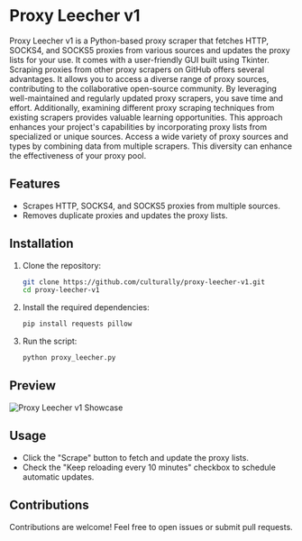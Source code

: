 # Proxy Leecher v1

Proxy Leecher v1 is a Python-based proxy scraper that fetches HTTP, SOCKS4, and SOCKS5 proxies from various sources and updates the proxy lists for your use. It comes with a user-friendly GUI built using Tkinter. Scraping proxies from other proxy scrapers on GitHub offers several advantages. It allows you to access a diverse range of proxy sources, contributing to the collaborative open-source community. By leveraging well-maintained and regularly updated proxy scrapers, you save time and effort. Additionally, examining different proxy scraping techniques from existing scrapers provides valuable learning opportunities. This approach enhances your project's capabilities by incorporating proxy lists from specialized or unique sources. Access a wide variety of proxy sources and types by combining data from multiple scrapers. This diversity can enhance the effectiveness of your proxy pool.

## Features
- Scrapes HTTP, SOCKS4, and SOCKS5 proxies from multiple sources.
- Removes duplicate proxies and updates the proxy lists.

## Installation
1. Clone the repository:
   ```bash
   git clone https://github.com/culturally/proxy-leecher-v1.git
   cd proxy-leecher-v1
   ```
2. Install the required dependencies:
   ```bash
   pip install requests pillow
   ```
3. Run the script:
   ```bash
   python proxy_leecher.py
   ```

## Preview
![Proxy Leecher v1 Showcase](https://github.com/culturally/proxy-leecher-v1/blob/main/showcaseleecher.png)

## Usage
- Click the "Scrape" button to fetch and update the proxy lists.
- Check the "Keep reloading every 10 minutes" checkbox to schedule automatic updates.

## Contributions
Contributions are welcome! Feel free to open issues or submit pull requests.
